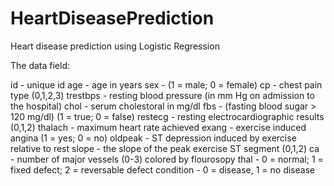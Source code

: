 # HeartDiseasePrediction
Heart disease prediction using Logistic Regression

The data field:

id - unique id
age - age in years
sex - (1 = male; 0 = female)
cp - chest pain type (0,1,2,3)
trestbps - resting blood pressure (in mm Hg on admission to the hospital)
chol - serum cholestoral in mg/dl
fbs - (fasting blood sugar > 120 mg/dl) (1 = true; 0 = false)
restecg - resting electrocardiographic results (0,1,2)
thalach - maximum heart rate achieved
exang - exercise induced angina (1 = yes; 0 = no)
oldpeak - ST depression induced by exercise relative to rest
slope - the slope of the peak exercise ST segment (0,1,2)
ca - number of major vessels (0-3) colored by flourosopy
thal - 0 = normal; 1 = fixed defect; 2 = reversable defect
condition - 0 = disease, 1 = no disease
